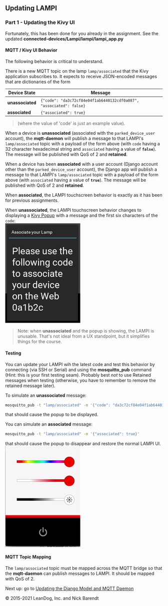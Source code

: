 ## Updating LAMPI

### Part 1 - Updating the Kivy UI

Fortunately, this has been done for you already in the assignment.  See the updated **connected-devices/Lampi/lampi/lampi_app.py**

#### MQTT / Kivy UI Behavior

The following behavior is critical to understand.

There is a new MQTT topic on the lamp `lamp/associated` that the Kivy application subscribes to.  It expects to receive JSON-encoded messages that are dictionaries of the form


| Device State | Message |
|---|---|
| **unassociated** | `{"code": "da3c72cf84e04f1ab6440132cdf0a087", "associated": false}` |
| **associated** | `{"associated": true}` |


> (where the value of 'code' is just an example value).

When a device is **unassociated** (associated with  the `parked_device_user` account), the **mqtt-daemon** will publish a message to that LAMPI's `lamp/associated` topic with a payload of the form above (with `code` having a 32 character hexadecimal string and `associated` having a value of **`false`**).  The message will be published with QoS of 2 and **retained**.

When a device has been **associated** with a user account (Django account other than the `parked_device_user` account), the Django app will publish a message to that LAMPI's `lamp/associated` topic with a payload of the form above (with `associated` having a value of **`true`**).  The message will be published with QoS of 2 and **retained**.

When **associated**, the LAMPI touchscreen behavior is exactly as it has been for previous assignments.

When **unassociated**, the LAMPI touchscreen behavior changes to displaying a [Kivy Popup](https://kivy.org/docs/api-kivy.uix.popup.html?highlight=popup#module-kivy.uix.popup) with a message and the first six characters of the `code`:
<br/>![](Images/association_prompt.png)

> Note: when **unassociated** and the popup is showing, the LAMPI is unusable.  That's not ideal from a UX standpoint, but it simplifies things for the course.

#### Testing 

You can update your LAMPI wih the latest code and test this behavior by connecting (via SSH or Serial) and using the **mosquitto_pub** command (Hint: this is your first testing seam).  Probably best _not_ to use Retained messages when testing (otherwise, you have to remember to remove the retained message later).

To simulate an **unassociated** message:

```bash
mosquitto_pub -t "lamp/associated" -m '{"code": "da3c72cf84e04f1ab6440132cdf0a087", "associated": false}'
```

that should cause the popup to be displayed.

You can simulate an **associated** message:

```bash
mosquitto_pub -t "lamp/associated" -m '{"associated": true}'
```

that should cause the popup to disappear and restore the normal LAMPI UI.
<br/>![](Images/assignment_app.gif)

#### MQTT Topic Mapping

The `lamp/associated` topic must be mapped across the MQTT bridge so that the **mqtt-daemon** can publish messages to LAMPI.  It should be mapped with QoS of 2.

Next up: go to [Updating the Django Model and MQTT Daemon](../07.6_Updating_Django_Model_and_MQTT_Daemon/README.md)

&copy; 2015-2021 LeanDog, Inc. and Nick Barendt
